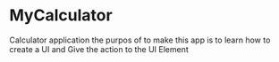 # MyCalculator
 Calculator application the purpos of to make this app is to learn how to create a UI and Give the action to the UI Element
